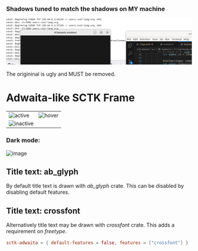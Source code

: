 ### Shadows tuned to match the shadows on MY machine

![](./showcase.png)

The origininal is ugly and MUST be removed.

# Adwaita-like SCTK Frame


|   |   |
|---|---|
|![active](https://i.imgur.com/WdO8e0i.png)|![hover](https://i.imgur.com/TkUq2WF.png)|
![inactive](https://i.imgur.com/MTFdSjK.png)|

### Dark mode:
![image](https://user-images.githubusercontent.com/20758186/169424673-3b9fa022-f112-4928-8360-305a714ba979.png)

## Title text: ab_glyph
By default title text is drawn with _ab_glyph_ crate. This can be disabled by disabling default features.

## Title text: crossfont
Alternatively title text may be drawn with _crossfont_ crate. This adds a requirement on _freetype_.

```toml
sctk-adwaita = { default-features = false, features = ["crossfont"] }
```
